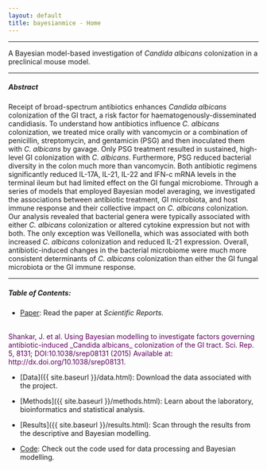 ```yaml
---
layout: default
title: bayesianmice - Home
---
```

---
A Bayesian model-based investigation of _Candida albicans_ colonization in a preclinical mouse model.

---

##### Abstract
Receipt of broad-spectrum antibiotics enhances _Candida albicans_ colonization of the GI tract, a risk factor for haematogenously-disseminated candidiasis. To understand how antibiotics influence _C. albicans_ colonization, we treated mice orally with vancomycin or a combination of penicillin, streptomycin, and gentamicin (PSG) and then inoculated them with _C. albicans_ by gavage. Only PSG treatment resulted in sustained, high-level GI colonization with _C. albicans_. Furthermore, PSG reduced bacterial diversity in the colon much more than vancomycin. Both antibiotic regimens significantly reduced IL-17A, IL-21, IL-22 and IFN-c mRNA levels in the terminal ileum but had limited effect on the GI fungal microbiome. Through a series of models that employed Bayesian model averaging, we investigated the associations between antibiotic treatment, GI microbiota, and host immune response and their collective impact on _C. albicans_ colonization. Our analysis revealed that bacterial genera were typically associated with either _C. albicans_ colonization or altered cytokine expression but not with both. The only exception was Veillonella, which was associated with both increased _C. albicans_ colonization and reduced IL-21 expression. Overall, antibiotic-induced changes in the bacterial microbiome were much more consistent determinants of _C. albicans_ colonization than either the GI fungal microbiota or the GI immune response.


---
##### Table of Contents:

* [Paper](): Read the paper at _Scientific Reports_.
<br/>
<span style="color:#5e005e;">Shankar, J. et al. Using Bayesian modelling to investigate factors governing antibiotic-induced _Candida albicans_ colonization of the GI tract. Sci. Rep. 5, 8131; DOI:10.1038/srep08131 (2015) Available at: http://dx.doi.org/10.1038/srep08131.</span>

* [Data]({{ site.baseurl }}/data.html): Download the data associated with the project.

* [Methods]({{ site.baseurl }}/methods.html): Learn about the laboratory, bioinformatics and statistical analysis.

* [Results]({{ site.baseurl }}/results.html): Scan through the results from the descriptive and Bayesian modelling.

* [Code](https://github.com/openpencil/bayesianmice): Check out the code used for data processing and Bayesian modelling.
<br/>
